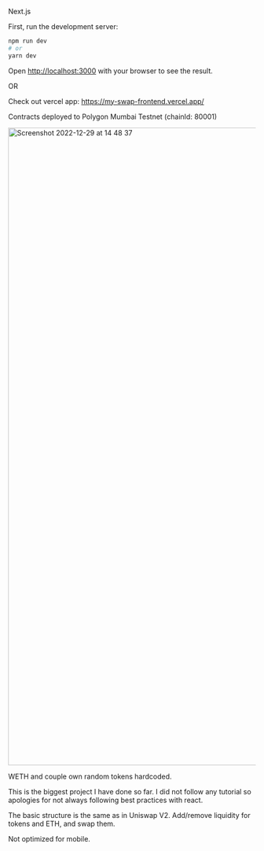 Next.js

First, run the development server:

```bash
npm run dev
# or
yarn dev
```

Open [http://localhost:3000](http://localhost:3000) with your browser to see the result.

OR 

Check out vercel app: https://my-swap-frontend.vercel.app/

Contracts deployed to Polygon Mumbai Testnet (chainId: 80001)

<img width="1296" alt="Screenshot 2022-12-29 at 14 48 37" src="https://user-images.githubusercontent.com/106890011/209953343-139e15a7-2489-4079-ac73-ecd79f768f66.png">


WETH and couple own random tokens hardcoded. 

This is the biggest project I have done so far. I did not follow any tutorial so apologies for not always following best practices with react.

The basic structure is the same as in Uniswap V2. Add/remove liquidity for tokens and ETH, and swap them. 

Not optimized for mobile.
